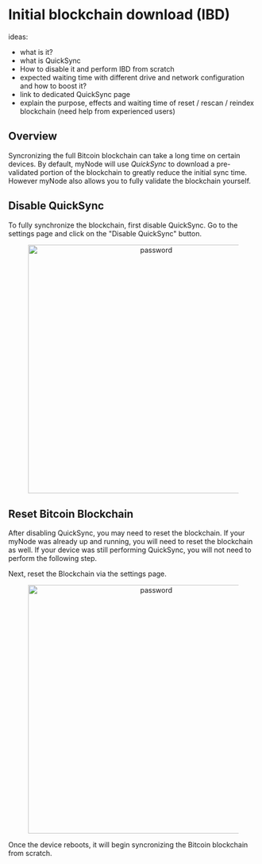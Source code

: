 # Initial blockchain download (IBD)

ideas:
- what is it?
- what is QuickSync
- How to disable it and perform IBD from scratch
- expected waiting time with different drive and network configuration and how to boost it?
- link to dedicated QuickSync page
- explain the purpose, effects and waiting time of reset / rescan / reindex blockchain (need help from experienced users)

## Overview

Syncronizing the full Bitcoin blockchain can take a long time on certain devices. By default, myNode will use *QuickSync* to download a pre-validated portion of the blockchain to greatly reduce the initial sync time. However myNode also allows you to fully validate the blockchain yourself.

## Disable QuickSync

To fully synchronize the blockchain, first disable QuickSync. Go to the settings page and click on the "Disable QuickSync" button.

<center>
  <figure>
    <img src="/images/bitcoin/independent-sync-1.png" alt="password" style="width: 500px">
  </figure>
</center>

## Reset Bitcoin Blockchain

After disabling QuickSync, you may need to reset the blockchain. If your myNode was already up and running, you will need to reset the blockchain as well. If your device was still performing QuickSync, you will not need to perform the following step.

Next, reset the Blockchain via the settings page.

<center>
  <figure>
    <img src="/images/bitcoin/independent-sync-2.png" alt="password" style="width: 500px">
  </figure>
</center>

Once the device reboots, it will begin syncronizing the Bitcoin blockchain from scratch.
